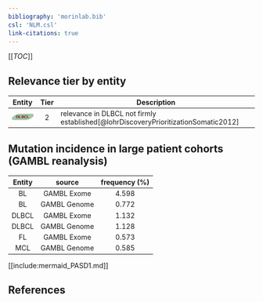 ```yaml
---
bibliography: 'morinlab.bib'
csl: 'NLM.csl'
link-citations: true
---
```


[[_TOC_]]




## Relevance tier by entity

|Entity|Tier|Description|
|:------:|:----:|--------------------------------------|
|![DLBCL](images/icons/DLBCL_tier2.png)|2|relevance in DLBCL not firmly established[@lohrDiscoveryPrioritizationSomatic2012]|


## Mutation incidence in large patient cohorts (GAMBL reanalysis)

|Entity|source |frequency (%)|
|:------:|:----:|:----:|
|BL|GAMBL Exome |4.598 |
|BL|GAMBL Genome |0.772 |
|DLBCL|GAMBL Exome |1.132 |
|DLBCL|GAMBL Genome |1.128 |
|FL|GAMBL Exome |0.573 |
|MCL|GAMBL Genome |0.585 |


[[include:mermaid_PASD1.md]]

## References



